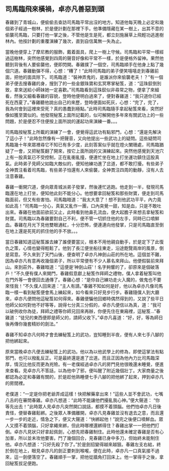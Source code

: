 司馬臨飛來橫禍，卓亦凡善惡到頭
------------------------------

春雞到了青城山，便偷偷去查訪司馬臨平常出沒的地方。知道他每天晚上必定和幾個弟子經過一樹林，於是便計劃在那裡下手。他準備隱藏在某一樹上，出其不意的偷襲司馬臨，只要打他一掌之後，不管他是生是死，都立刻施展草上飛輕功逃進樹林內。他按計劃的重覆演練了幾次，直到自信萬無一失為止。

當晚他便穿上了摩尼教的服飾，戴着面具，爬上一樹上守候。司馬臨和平常一樣經過這樹林，突然他感覺到四周的聲音好像和平常不一樣，於是便格外留神。果然他聽到背後有人要偷襲他，便即閃開。春雞撲了一個空，司馬臨順手在他身上點了幾個穴道。春雞動彈不得，心想：“糟了！”此時司馬臨的弟子便笑嘻嘻走到春雞前面，把他的面具除下。司馬臨道：“裝神弄鬼的，是誰派你來偷襲老夫！？”有一個弟子便去搜春雞的身，搜到了的一些金銀珠寶和玄冥寒掌秘笈，道：“這珠釵倒別致，拿來送給小師妹她一定喜歡。”司馬臨看到這珠釵似非尋常之物，便拿了來細看，然後又細看春雞的容貌，登時他便明白過來了，便對春雞道：“我只道你已經死在西夏了。”春雞聽他說出自己的來歷，登時便面如死灰，心想：“完了，完了，我為何會到這裡來受死？真的愚蠢到極點。”此時司馬臨隨手拿起秘笈來看，突然好像如獲至寶似的。他發現秘笈上面所記載的，似可解開他多年來有關武功上的一些問題，於是便忍不住便按上面所說的運起功來演練一番。。。

司馬臨按秘笈上所載的演練了一會，便覺得這武功有點邪門，心想：“還是先解決了這小子！”此時忽然像有一把聲音，又向他提出一些武功上的疑問。這些疑問司馬臨幾十年來眾裡尋它不知已有多少度，此刻答案似乎就在燈火闌珊處，司馬臨猶疑了一會，又把秘笈翻了開來，按它上面所說的又演練起來。突然他感覺到天池穴上有一股真氣已不受控制，正在亂衝亂撞，便連忙坐在地上打坐運功鎮住這股真氣。此時弟子見師父如臨大敵似的，便知他練功進了岔道，都不敢打擾。有些弟子全神貫注看着司馬臨，有些弟子怕還有人來偷襲，全神貫注四周的動靜，沒有人去注意春雞。

春雞一衝開穴道，便向眾青城派弟子發掌，然後連忙逃跑。他走到一半，發現司馬臨還在地上打坐，便知他此刻不能分心。他想要拿回秘笈和那些財寶，便走到司馬臨面前，但又有些害怕。司馬臨暗道：“我太大意了！想不到他武功平平，內力竟如此高！”司馬臨一分心，真氣又亂作一團，口內突覺一甜，知是血，只是不敢吐出來。春雞在他面前欲前又止，此時看到他鼻孔流血，便大起膽子來想去拿秘笈和財寶。司馬臨以為春雞要對自己不利，便不管一切抓住他的左手，同時已口噴鮮血。春雞在月光下見他雙眼通紅，十分恐怖，便連連向他發掌，只是司馬臨直至倒在地上還是死死的抓住他的手不放。。。

當日春雞知道這秘笈誰去練了誰便要當災，根本不用他親自動手，於是定下了此復仇之策，心情也變得輕鬆了。他到了長江便坐船往東走，沿途飽覽兩岸的風景，倒是寫意。不久來到了天門山後，便查明了卓亦凡神劍山莊的所在地。這個並不難，因為卓亦凡有意再收幾個弟子，所以平常便有不少人慕名來拜山。他便假裝前來拜山。來到莊外，春雞暗道：“這便是‘神劍山莊’！名字夠響的了，卻原來是個破落戶！”不久便有僕人來開門，春雞假意獻上秘笈作拜師之禮物，僕人拿着秘笈叫他在門外等一會便回去通傳了。春雞心想：“是你自己練功走火入魔的，做鬼也不要來怪我！”不久僕人回來道：“主人有請。”春雞不知如何是好，他以為卓亦凡像司馬臨一樣一看到秘笈便會馬上練起來，如今看來只好見步行步。春雞隨僕人到大廳來，卓亦凡便問他這秘笈如何得來。春雞便騙他回鄉時偶然得到的，又說了些平日他師父如何對他不好等等，說得七分真三分假的，卓亦凡便信以為真，道：“我可以破例收你為徒，拜師之禮等你師兄回來再辦，你便先住在東廂裡，這秘笈...”春雞道：“徒兒的東西便即是師父的，請師父收下。”卓亦凡喜道：“好，好，等為師日後再傳你幾套精妙的劍法。”

春雞不知卓亦凡何時才會去練秘笈上的武功，豈知睡到半夜，便有人來七手八腳的把他綁起來。

原來當晚卓亦凡便去練秘笈上的武功。他以為以他武學上的修為，即使這掌法有點邪門，也可以撥亂反正。可是最終還是進了岔道。而且正因為他內力比司馬臨深厚，情況比他反而更為兇險。有一老僕經過卓亦凡的房門見他很晚還未睡覺，便進來查看。見卓亦凡不答話，以為他中了邪，便叫醒了附近幾個壯丁。大家商量之後都認為必定和春雞有關的，於是趁他熟睡便七手八腳的把他綁了起來，押到卓亦凡的房間裡。

老僕道：“一定是你把老爺弄成這樣！快把解藥拿出來！”這些人並不會武功，七嘴八舌的在審問春雞。卓亦凡想道：“此時不能讓他們擾亂我心神。”便大聲道： “你等先出去！”此時眾人見卓亦凡突然開口說話，都摸不着頭腦。他們怕卓亦凡日後責怪，便替春雞鬆綁。之後眾人準備離開，卓亦凡見春雞並沒有退去之意，而且還一步一步的走近，情急之下，便又大聲道：“快綁起他！”說完之後便口噴鮮血。眾人又摸不着頭腦，只好拿繩來綁，但此時哪裡還綁得住？春雞出掌一一把他們打倒。卓亦凡見狀只好拿起佩劍，心想先把春雞制住。此時他還未確定春雞是否有心加害，所以並未攻他要害。鬥了幾個回合，見春雞已身中多刀，但始終未能制住他。卓亦凡想道：“只好先殺了你了。”於是劍招變得越來越狠。春雞左支右絀，終於倒在地上，眼見卓亦凡的劍正要刺到喉嚨，便在此時，卓亦凡一口真氣接不過來，這一劍便落空了。春雞順手一掌，把他從牆角打回床上。他一掌得手之後，拿回秘笈拔足便跑。
